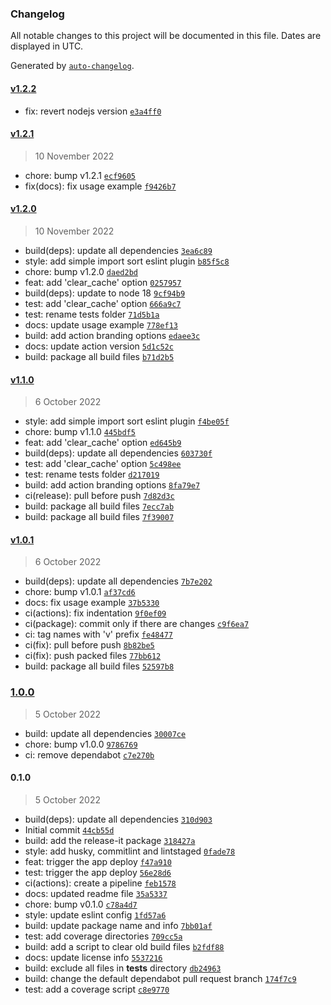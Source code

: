 ### Changelog

All notable changes to this project will be documented in this file. Dates are displayed in UTC.

Generated by [`auto-changelog`](https://github.com/CookPete/auto-changelog).

#### [v1.2.2](https://github.com/JorgeLNJunior/render-deploy/compare/v1.2.1...v1.2.2)

- fix: revert nodejs version [`e3a4ff0`](https://github.com/JorgeLNJunior/render-deploy/commit/e3a4ff019712699d9d07a5fa52b1f42f244f377e)

#### [v1.2.1](https://github.com/JorgeLNJunior/render-deploy/compare/v1.2.0...v1.2.1)

> 10 November 2022

- chore: bump v1.2.1 [`ecf9605`](https://github.com/JorgeLNJunior/render-deploy/commit/ecf96059af952818b1968902a5277a5be4bcf329)
- fix(docs): fix usage example [`f9426b7`](https://github.com/JorgeLNJunior/render-deploy/commit/f9426b7b6f994d125e7b21bdb085ab77c22df604)

#### [v1.2.0](https://github.com/JorgeLNJunior/render-deploy/compare/v1.1.0...v1.2.0)

> 10 November 2022

- build(deps): update all dependencies [`3ea6c89`](https://github.com/JorgeLNJunior/render-deploy/commit/3ea6c8997f796fe29dd35c330e75a9db2c23cb92)
- style: add simple import sort eslint plugin [`b85f5c8`](https://github.com/JorgeLNJunior/render-deploy/commit/b85f5c8d6f1e312b06d8ed651c1449ba8aae7a34)
- chore: bump v1.2.0 [`daed2bd`](https://github.com/JorgeLNJunior/render-deploy/commit/daed2bd5529c552f3f45db4605ec4966dae3f689)
- feat: add 'clear_cache' option [`0257957`](https://github.com/JorgeLNJunior/render-deploy/commit/025795700e02f953f480d69b6aa5583d3246a449)
- build(deps): update to node 18 [`9cf94b9`](https://github.com/JorgeLNJunior/render-deploy/commit/9cf94b90cd9bfe96f1d549ccf864530fe774ec41)
- test: add 'clear_cache' option [`666a9c7`](https://github.com/JorgeLNJunior/render-deploy/commit/666a9c74b4f4e238bee549d8ed4562f75ae7de6e)
- test: rename tests folder [`71d5b1a`](https://github.com/JorgeLNJunior/render-deploy/commit/71d5b1a8bfed097dcbe9c2a719aa8ff849b202f8)
- docs: update usage example [`778ef13`](https://github.com/JorgeLNJunior/render-deploy/commit/778ef13eb9056650fae8178a190064ee971313be)
- build: add action branding options [`edaee3c`](https://github.com/JorgeLNJunior/render-deploy/commit/edaee3cbefc7212e2ca5e645467e19b8ebbcc2f2)
- docs: update action version [`5d1c52c`](https://github.com/JorgeLNJunior/render-deploy/commit/5d1c52c3c11f8f0512510fa70244a58a699020ad)
- build: package all build files [`b71d2b5`](https://github.com/JorgeLNJunior/render-deploy/commit/b71d2b514556a43898e80e25ac661810672f8529)

#### [v1.1.0](https://github.com/JorgeLNJunior/render-deploy/compare/v1.0.1...v1.1.0)

> 6 October 2022

- style: add simple import sort eslint plugin [`f4be05f`](https://github.com/JorgeLNJunior/render-deploy/commit/f4be05f9a4685e361f0e0a8d00975df271fb4df6)
- chore: bump v1.1.0 [`445bdf5`](https://github.com/JorgeLNJunior/render-deploy/commit/445bdf548ae5b66551b69ad1d35bbc7da85add44)
- feat: add 'clear_cache' option [`ed645b9`](https://github.com/JorgeLNJunior/render-deploy/commit/ed645b97b4c31911f4c69f2cdc96535c40437f71)
- build(deps): update all dependencies [`603730f`](https://github.com/JorgeLNJunior/render-deploy/commit/603730f41b573461534933f25641303985a5184a)
- test: add 'clear_cache' option [`5c498ee`](https://github.com/JorgeLNJunior/render-deploy/commit/5c498ee6449c07a4e85dfef066540d982fc630c4)
- test: rename tests folder [`d217019`](https://github.com/JorgeLNJunior/render-deploy/commit/d217019cd2f2ff4df7bcc20faad42566afedc7ab)
- build: add action branding options [`8fa79e7`](https://github.com/JorgeLNJunior/render-deploy/commit/8fa79e761456e17a8c30b73856bd050ae3b4008e)
- ci(release): pull before push [`7d82d3c`](https://github.com/JorgeLNJunior/render-deploy/commit/7d82d3cd4fbd94b31363b5e7a8576e46286d9e3e)
- build: package all build files [`7ecc7ab`](https://github.com/JorgeLNJunior/render-deploy/commit/7ecc7ab24b8883fb6d1516c05690529d43bdf238)
- build: package all build files [`7f39007`](https://github.com/JorgeLNJunior/render-deploy/commit/7f3900763e70dbf8b83ccfba4d126ef0dae2a486)

#### [v1.0.1](https://github.com/JorgeLNJunior/render-deploy/compare/1.0.0...v1.0.1)

> 6 October 2022

- build(deps): update all dependencies [`7b7e202`](https://github.com/JorgeLNJunior/render-deploy/commit/7b7e20209635ae03d2ecd84631920e25a19d6c94)
- chore: bump v1.0.1 [`af37cd6`](https://github.com/JorgeLNJunior/render-deploy/commit/af37cd6bb7222c757d1412afb795f28e6b464166)
- docs: fix usage example [`37b5330`](https://github.com/JorgeLNJunior/render-deploy/commit/37b5330bd21153c8255b1f007d5f5ed1d0535155)
- ci(actions): fix indentation [`9f0ef09`](https://github.com/JorgeLNJunior/render-deploy/commit/9f0ef0911c244d6f9a0ab573e0fb17d8e6989b58)
- ci(package): commit only if there are changes [`c9f6ea7`](https://github.com/JorgeLNJunior/render-deploy/commit/c9f6ea78610541ea416fc64cdea091132062b4bf)
- ci: tag names with 'v' prefix [`fe48477`](https://github.com/JorgeLNJunior/render-deploy/commit/fe4847793334ac46c1964366bb5d1dde18abe6dc)
- ci(fix): pull before push [`8b82be5`](https://github.com/JorgeLNJunior/render-deploy/commit/8b82be58c8042541a0cafdb10950cfac1c3328cc)
- ci(fix): push packed files [`77bb612`](https://github.com/JorgeLNJunior/render-deploy/commit/77bb6122b9d1e6230014ee887a46027db853cabf)
- build: package all build files [`52597b8`](https://github.com/JorgeLNJunior/render-deploy/commit/52597b84c8d11bf3c13d05986b56d082d3587116)

### [1.0.0](https://github.com/JorgeLNJunior/render-deploy/compare/0.1.0...1.0.0)

> 5 October 2022

- build: update all dependencies [`30007ce`](https://github.com/JorgeLNJunior/render-deploy/commit/30007cef18aba3815f651498e17a83249d2f77f0)
- chore: bump v1.0.0 [`9786769`](https://github.com/JorgeLNJunior/render-deploy/commit/97867699063d0e1c97ee4a46444d256aeb619674)
- ci: remove dependabot [`c7e270b`](https://github.com/JorgeLNJunior/render-deploy/commit/c7e270bc919403c2a74113539c78aa3896fd108c)

#### 0.1.0

> 5 October 2022

- build(deps): update all dependencies [`310d903`](https://github.com/JorgeLNJunior/render-deploy/commit/310d903d93ff82d074891c9904733f63bbf96acd)
- Initial commit [`44cb55d`](https://github.com/JorgeLNJunior/render-deploy/commit/44cb55dbc5d30a46c884b8aab67b3eee79f7c920)
- build: add the release-it package [`318427a`](https://github.com/JorgeLNJunior/render-deploy/commit/318427a0dc0b83eaaae0db7db1cfd346cf0c3523)
- style: add husky, commitlint and lintstaged [`0fade78`](https://github.com/JorgeLNJunior/render-deploy/commit/0fade78836af53de979eb58503a4219c52b9790b)
- feat: trigger the app deploy [`f47a910`](https://github.com/JorgeLNJunior/render-deploy/commit/f47a91095a2fdc99206fe7fc13899d3819411bda)
- test: trigger the app deploy [`56e28d6`](https://github.com/JorgeLNJunior/render-deploy/commit/56e28d68000dd04235ad3812311703675c97edb8)
- ci(actions): create a pipeline [`feb1578`](https://github.com/JorgeLNJunior/render-deploy/commit/feb1578b0a1386d476f839e3c21108ca3527e9e6)
- docs: updated readme file [`35a5337`](https://github.com/JorgeLNJunior/render-deploy/commit/35a53376ab8cc0e0482d21aefbd599df672a2b73)
- chore: bump v0.1.0 [`c78a4d7`](https://github.com/JorgeLNJunior/render-deploy/commit/c78a4d790a18b69cb02ed9840dfaa98e8519a6da)
- style: update eslint config [`1fd57a6`](https://github.com/JorgeLNJunior/render-deploy/commit/1fd57a601686047c7fdc89740ad4b7d23e15a2fa)
- build: update package name and info [`7bb01af`](https://github.com/JorgeLNJunior/render-deploy/commit/7bb01af7e1a26781ca364c38d597b52c0c60da9f)
- test: add coverage directories [`709cc5a`](https://github.com/JorgeLNJunior/render-deploy/commit/709cc5a36ee228a4d2d92650ebeab6af8129fa99)
- build: add a script to clear old build files [`b2fdf88`](https://github.com/JorgeLNJunior/render-deploy/commit/b2fdf88b5aeb2a139c276184cc1f5fc12d111f1b)
- docs: update license info [`5537216`](https://github.com/JorgeLNJunior/render-deploy/commit/5537216da2303b9af250d3ef36525d5e751fcabf)
- build: exclude all files in __tests__ directory [`db24963`](https://github.com/JorgeLNJunior/render-deploy/commit/db2496351a3e06806bdb2867f0dbd3aca1c665e5)
- build: change the default dependabot pull request branch [`174f7c9`](https://github.com/JorgeLNJunior/render-deploy/commit/174f7c965ad06a6c527d71313250b315307fb317)
- test: add a coverage script [`c8e9770`](https://github.com/JorgeLNJunior/render-deploy/commit/c8e9770b59ccfe6dd34f4697e3a031d099738cbc)
